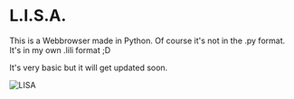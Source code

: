 # L.I.S.A.
This is a Webbrowser made in Python. Of course it's not in the .py format. It's in my own .lili format ;D

It's very basic but it will get updated soon.

![LISA](https://user-images.githubusercontent.com/65157905/123520582-a58d7a00-d6b1-11eb-9c90-74b34c3774ce.png)
